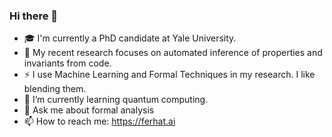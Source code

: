 ### Hi there 👋

<!--
**ferhaterata/ferhaterata** is a ✨ _special_ ✨ repository because its `README.md` (this file) appears on your GitHub profile.

Here are some ideas to get you started:
-->
- 🎓 I'm currently a PhD candidate at Yale University.
- 🔭 My recent research focuses on automated inference of properties and invariants from code.
- ⚡ I use Machine Learning and Formal Techniques in my research. I like blending them.
- 📕 I’m currently learning quantum computing.
- 💬 Ask me about formal analysis
- 📫 How to reach me: https://ferhat.ai
